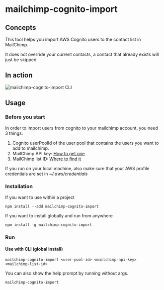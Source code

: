 # mailchimp-cognito-import

## Concepts
This tool helps you import AWS Cognito users to the contact list in MailChimp.

It does not override your current contacts, a contact that already exists will just be skipped

## In action
![mailchimp-cognito-import CLI](https://i.imgur.com/jPOFgSK.jpg)

## Usage

### Before you start

In order to import users from cognito to your mailchimp account, you need 3 things:
1. Cognito userPoolId of the user pool that contains the users you want to add to mailchimp.
2. MailChimp API key: [How to get one](https://mailchimp.com/help/about-api-keys/#Find_or_generate_your_API_key
)
3. MailChimp list ID: [Where to find it](https://mailchimp.com/help/about-api-keys/#Find_or_generate_your_API_key
)

If you run on your local machine, also make sure that your AWS profile credentials are set in  _~/.aws/credentials_


### Installation

If you want to use within a project
```
npm install --add mailchimp-cognito-import
```

If you want to install globally and run from anywhere
```
npm install -g mailchimp-cognito-import
```

### Run

#### Use with CLI (global install)

```
mailchimp-cognito-import <user-pool-id> <mailchimp-api-key> <mailchimp-list-id> 
```

You can also show the help prompt by running without args.

```
mailchimp-cognito-import
```


